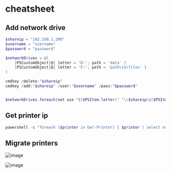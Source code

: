 # cheatsheet

## Add network drive
```powershell
$shareip = "192.168.1.200"
$username = "username"
$password = "password"

$networkDrives = @(
    [PSCustomObject]@{ letter = 'D:'; path = 'data' }
    [PSCustomObject]@{ letter = 'F:'; path = 'path\to\files' }
)

cmdkey /delete:"$shareip"
cmdkey /add:"$shareip" /user:"$username" /pass:"$password"


$networkDrives.foreach{net use "$($PSItem.letter)" "\\$shareip\$($PSItem.path)" /persistent:yes }
```

## Get printer ip

```powershell
powershell -c "foreach ($printer in Get-Printer) { $printer | select name, location, portname | sort Name -u | ConvertTo-Json }"
```

## Migrate printers

![image](https://user-images.githubusercontent.com/13403032/187929198-185baa71-4423-4ca8-991a-6dda85c54d0f.png)

![image](https://user-images.githubusercontent.com/13403032/187929261-e08bbfcb-ca91-4c77-9b3b-62ddf1eb9aec.png)
